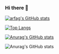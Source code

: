 ### Hi there 👋

<!--
**arfag/arfag** is a ✨ _special_ ✨ repository because its `README.md` (this file) appears on your GitHub profile.

Here are some ideas to get you started:

- 🔭 I’m currently working on ...
- 🌱 I’m currently learning ...
- 👯 I’m looking to collaborate on ...
- 🤔 I’m looking for help with ...
- 💬 Ask me about ...
- 📫 How to reach me: ...
- 😄 Pronouns: ...
- ⚡ Fun fact: ...
-->

[![arfag's GitHub stats](https://github-readme-stats.vercel.app/api?username=arfag&theme=vue-dark&show_icons=true)](https://github.com/arfag/github-readme-stats)

[![Top Langs](https://github-readme-stats.vercel.app/api/top-langs/?username=arfag&theme=vue-dark&show_icons=true&layout=compact)](https://github.com/arfag/github-readme-stats)

[![Anurag's GitHub stats](https://github-readme-stats.vercel.app/api?username=arfag)](https://github.com/anuraghazra/github-readme-stats)

![Anurag's GitHub stats](https://github-readme-stats.vercel.app/api?username=arfag&count_private=true)
